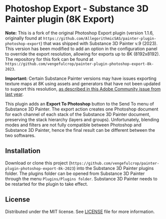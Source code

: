# Photoshop Export - Substance 3D Painter plugin (8K Export)

**Note:** This is a fork of the original Photoshop Export plugin (version 1.1.6, originally found at `https://github.com/AllegorithmicSAS/painter-plugin-photoshop-export`) that was shipped with Substance 3D Painter v.9 (2023). This version has been modified to add an option in the configuration panel to override the export resolution, allowing for exports up to 8K (8192x8192). The repository for this fork can be found at `https://github.com/vengefulcrop/painter-plugin-photoshop-export-8k-2023`.

**Important:** Certain Substance Painter versions may have issues exporting texture maps at 8K using assets and generators that have not been updated to support this resolution, [as described in this Adobe Community issue from last year](https://community.adobe.com/t5/substance-3d-painter-discussions/substance-painter-not-exporting-8k-maps-correctly/td-p/13007331).

This plugin adds an __Export To Photoshop__ button to the Send To menu of Substance 3D Painter. The export action creates one Photoshop document for each channel of each stack of the Substance 3D Painter document, preserving the stack hierarchy (layers and groups). Unfortunately, blending modes and filters are not fully compatible between Photoshop and Substance 3D Painter, hence the final result can be different between the two softwares.

## Installation

Download or clone this project (`https://github.com/vengefulcrop/painter-plugin-photoshop-export-8k-2023`) into the Substance 3D Painter plugins folder. The plugins folder can be opened from Substance 3D Painter through the menu ``Plugins/Plugins folder``. Substance 3D Painter needs to be restarted for the plugin to take effect.

## License

Distributed under the MIT license. See [LICENSE](LICENSE) file for more information.
